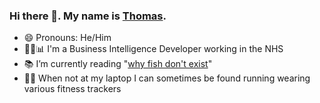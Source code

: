 ### Hi there 👋. My name is [Thomas](https://tomwillgoto.space).

- 😄 Pronouns: He/Him
- 👩‍💻📊 I'm a Business Intelligence Developer working in the NHS
- 📚 I’m currently reading "[why fish don't exist](https://www.goodreads.com/book/show/50887097-why-fish-don-t-exist)"
- 🏃‍♂️ When not at my laptop I can sometimes be found running wearing various fitness trackers
